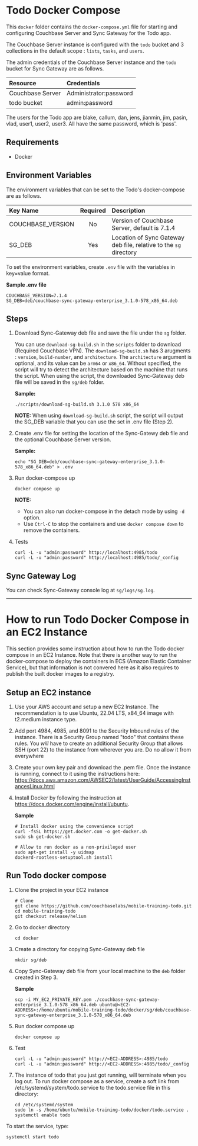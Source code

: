 # Todo Docker Compose

This `docker` folder contains the `docker-compose.yml` file for starting and configuring Couchbase Server and Sync Gateway for the Todo app.

The Couchbase Server instance is configured with the `todo` bucket and 3 collections in the default scope : `lists`, `tasks`, and `users`.

The admin credentials of the Couchbase Server instance and the `todo` bucket for Sync Gateway are as follows.

| Resource | Credentials |
| :----------- | :----------- |
| Couchbase Server | Administrator:password |
| todo bucket | admin:password |

The users for the Todo app are blake, callum, dan, jens, jianmin, jim, pasin, vlad, user1, user2, user3. All have the same password, which is 'pass'.

## Requirements

- Docker

## Environment Variables

The environment variables that can be set to the Todo's docker-compose are as follows.

| Key Name | Required | Description |
| :----------- | :-----------: | :----------- |
| COUCHBASE_VERSION | No  | Version of Couchbase Server, default is 7.1.4  |
| SG_DEB            | Yes | Location of Sync Gateway deb file, relative to the `sg` directory |

To set the environment variables, create `.env` file with the variables in key=value format.

**Sample .env file**
```
COUCHBASE_VERSION=7.1.4
SG_DEB=deb/couchbase-sync-gateway-enterprise_3.1.0-578_x86_64.deb
```

## Steps

1. Download Sync-Gateway deb file and save the file under the `sg` folder.

   You can use `download-sg-build.sh` in the `scripts` folder to download (Required Couchbase VPN). The `download-sg-build.sh` has 3 arugments : `version`, `build-number`, and `architecture`. The `architecture` argument is optional, and its value can be `arm64` or `x86_64`. Without specified, the script will try to detect the architecture based on the machine that runs the script. When using the script, the downloaded Sync-Gateway deb file will be saved in the `sg/deb` folder.

   **Sample:**
   ```
   ./scripts/download-sg-build.sh 3.1.0 578 x86_64
   ```

   **NOTE:** When using `download-sg-build.sh` script, the script will output the SG_DEB variable that you can use the set in .env file (Step 2).

2. Create .env file for setting the location of the Sync-Gatewy deb file and the optional Couchbase Server version.

   **Sample:**

   ```
   echo "SG_DEB=deb/couchbase-sync-gateway-enterprise_3.1.0-578_x86_64.deb" > .env
   ```

3. Run docker-compose up

   ```
   docker compose up
   ```

   **NOTE:**

   * You can also run docker-compose in the detach mode by using `-d` option.
   * Use `Ctrl-C` to stop the containers and use `docker compose down` to remove the containers.

4. Tests

   ```
   curl -L -u "admin:password" http://localhost:4985/todo
   curl -L -u "admin:password" http://localhost:4985/todo/_config
   ```

## Sync Gateway Log

You can check Sync-Gateway console log at `sg/logs/sg.log`.

---

# How to run Todo Docker Compose in an EC2 Instance

This section provides some instruction about how to run the Todo docker compose in an EC2 Instance. Note that there is another way to run the docker-compose to deploy the containers in ECS (Amazon Elastic Container Service), but that information is not convered here as it also requires to publish the built docker images to a registry.

## Setup an EC2 instance

1. Use your AWS account and setup a new EC2 Instance. The recommendation is to use Ubuntu, 22.04 LTS, x84_64 image with t2.medium instance type.

2. Add port 4984, 4985, and 8091 to the Security Inbound rules of the instance.  There is a Security Group named "todo" that contains these rules.  You *will* have to create an additional Security Group that allows SSH (port 22) to the instance from wherever you are.  Do no allow it from everywhere

3. Create your own key pair and download the .pem file.  Once the instance is running, connect to it using the instructions here: https://docs.aws.amazon.com/AWSEC2/latest/UserGuide/AccessingInstancesLinux.html

4. Install Docker by following the instruction at https://docs.docker.com/engine/install/ubuntu.

   **Sample**
   ```
   # Install docker using the convenience script
   curl -fsSL https://get.docker.com -o get-docker.sh
   sudo sh get-docker.sh

   # Allow to run docker as a non-privileged user
   sudo apt-get install -y uidmap
   dockerd-rootless-setuptool.sh install
   ```

## Run Todo docker compose

1. Clone the project in your EC2 instance

   ```
   # Clone
   git clone https://github.com/couchbaselabs/mobile-training-todo.git
   cd mobile-training-todo
   git checkout release/helium
   ```

2. Go to docker directory

   ```
   cd docker
   ```

3. Create a directory for copying Sync-Gateway deb file

   ```
   mkdir sg/deb
   ```

4. Copy Sync-Gateway deb file from your local machine to the `deb` folder created in Step 3.

   **Sample**
   ```
   scp -i MY_EC2_PRIVATE_KEY.pem ./couchbase-sync-gateway-enterprise_3.1.0-578_x86_64.deb ubuntu@<EC2-ADDRESS>:/home/ubuntu/mobile-training-todo/docker/sg/deb/couchbase-sync-gateway-enterprise_3.1.0-578_x86_64.deb
   ```

5. Run docker compose up

   ```
   docker compose up
   ```
6. Test

   ```
   curl -L -u "admin:password" http://<EC2-ADDRESS>:4985/todo
   curl -L -u "admin:password" http://<EC2-ADDRESS>:4985/todo/_config
   ```

7. The instance of todo that you just got running, will terminate when you log out.  To run docker compose as a service, create a soft link from
  /etc/systemd/system/todo.service to the todo.service file in this directory:

   ```
   cd /etc/systemd/system
   sudo ln -s /home/ubuntu/mobile-training-todo/docker/todo.service .
   systemctl enable todo
   ```
To start the service, type:

   ```
   systemctl start todo
   ```

